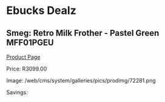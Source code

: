 
# Ebucks Dealz
## Smeg: Retro Milk Frother - Pastel Green MFF01PGEU
[Product Page](https://www.ebucks.com/web/shop/productSelected.do?prodId=1169613293&catId=704984897)

Price: R3099.00

Image: /web/cms/system/galleries/pics/prodimg/72281.png

Savings: 


	
